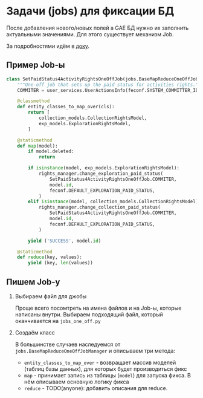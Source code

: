 # Задачи (jobs) для фиксации БД

После добавления нового/новых полей а GAE БД нужно их заполнить актуальными значениями.
Для этого существует механизм Job.

За подробностями идём в [доку](https://github.com/oppia/oppia/wiki/Writing-new-one-off-jobs-using-map-reduce).

## Пример Job-ы

```python
class SetPaidStatus4ActivityRightsOneOffJob(jobs.BaseMapReduceOneOffJobManager):
    """One-off job that sets up the paid status for activities rights."""
    COMMITER = user_services.UserActionsInfo(feconf.SYSTEM_COMMITTER_ID)

    @classmethod
    def entity_classes_to_map_over(cls):
        return [
            collection_models.CollectionRightsModel,
            exp_models.ExplorationRightsModel,
        ]

    @staticmethod
    def map(model):
        if model.deleted:
            return

        if isinstance(model, exp_models.ExplorationRightsModel):
            rights_manager.change_exploration_paid_status(
                SetPaidStatus4ActivityRightsOneOffJob.COMMITER,
                model.id,
                feconf.DEFAULT_EXPLORATION_PAID_STATUS,
            )
        elif isinstance(model, collection_models.CollectionRightsModel):
            rights_manager.change_collection_paid_status(
                SetPaidStatus4ActivityRightsOneOffJob.COMMITER,
                model.id,
                feconf.DEFAULT_EXPLORATION_PAID_STATUS,
            )

        yield ('SUCCESS', model.id)

    @staticmethod
    def reduce(key, values):
        yield (key, len(values))
```

## Пишем Job-у

1. Выбираем файл для джобы

    Проще всего посомтреть на имена файлов и на Job-ы, которые написаны внутри.
    Выбираем подходящий файл, который оканчивается на `jobs_one_off.py`

2. Создаём класс

    В большинстве случаев наследуемся от `jobs.BaseMapReduceOneOffJobManager` и описываем три метода:

    * `entity_classes_to_map_over` - возвращает массив моделей (таблиц базы данных), для которых будет производиться фикс
    * `map` - принимает запись из таблицы (`model`) для запуска фикса. В нём описываем основную логику фикса
    * `reduce` - TODO(anyone): добавить описания для reduce.
